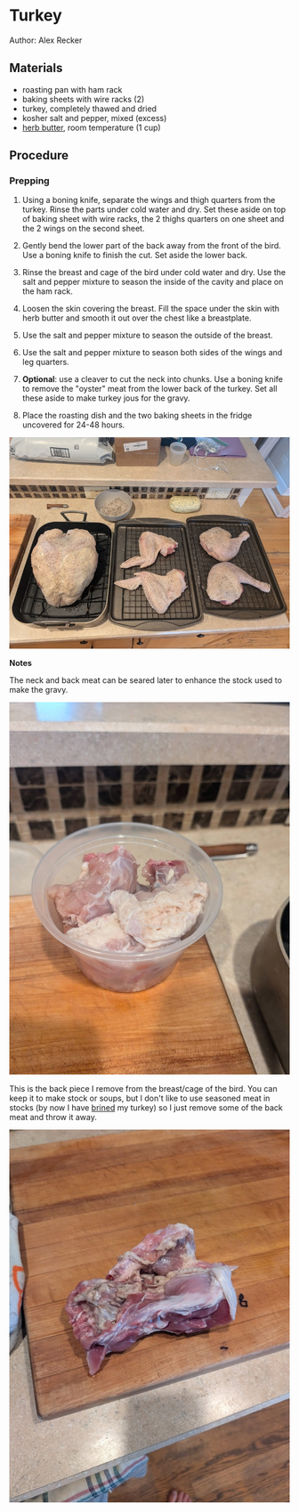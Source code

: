 # Turkey

Author: Alex Recker

## Materials

- roasting pan with ham rack
- baking sheets with wire racks (2)
- turkey, completely thawed and dried
- kosher salt and pepper, mixed (excess)
- [herb butter](./herb-butter.md), room temperature (1 cup)

## Procedure

### Prepping

1. Using a boning knife, separate the wings and thigh quarters from the turkey.  Rinse the parts under cold water and dry.  Set these aside on top of baking sheet with wire racks, the 2 thighs quarters on one sheet and the 2 wings on the second sheet.

2. Gently bend the lower part of the back away from the front of the bird.  Use a boning knife to finish the cut.  Set aside the lower back.

3. Rinse the breast and cage of the bird under cold water and dry.  Use the salt and pepper mixture to season the inside of the cavity and place on the ham rack.

4. Loosen the skin covering the breast.  Fill the space under the skin with herb butter and smooth it out over the chest like a breastplate.

5. Use the salt and pepper mixture to season the outside of the breast.

6. Use the salt and pepper mixture to season both sides of the wings and leg quarters.

7. **Optional**: use a cleaver to cut the neck into chunks.  Use a boning knife to remove the "oyster" meat from the lower back of the turkey.  Set all these aside to make turkey jous for the gravy.

8. Place the roasting dish and the two baking sheets in the fridge uncovered for 24-48 hours.

![](../images/turkey-prep.jpg)

**Notes**

The neck and back meat can be seared later to enhance the stock used to make the gravy.

![](../images/turkey-jous-parts.jpg)

This is the back piece I remove from the breast/cage of the bird.  You can keep it to make stock or soups, but I don't like to use seasoned meat in stocks (by now I have [brined](./turkey-brine.md) my turkey) so I just remove some of the back meat and throw it away.

![](../images/turkey-back-piece.jpg)
